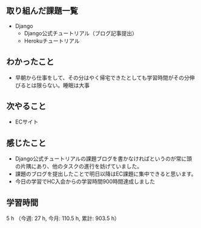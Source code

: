 ## 取り組んだ課題一覧
- Django
    - Django公式チュートリアル（ブログ記事提出）        
    - Herokuチュートリアル    

## わかったこと
- 早朝から仕事をして、その分はやく帰宅できたとしても学習時間がその分伸びるとは限らない。睡眠は大事    

## 次やること
- ECサイト

## 感じたこと
- Django公式チュートリアルの課題ブログを書かなければというのが常に頭の片隅にあり、他のタスクの進行を妨げていました。
- 課題のブログを提出したことで明日以降はEC課題に集中できると思います。    
- 今日の学習でHC入会からの学習時間900時間達成しました

    
## 学習時間
5 h （今週: 27 h, 今月: 110.5 h, 累計: 903.5 h）